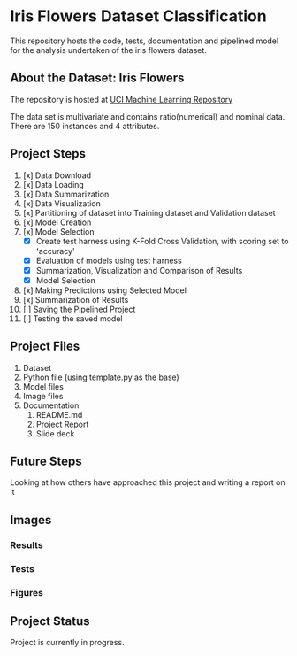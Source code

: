 # Iris Flowers Dataset Classification

This repository hosts the code, tests, documentation and pipelined model for the analysis undertaken of the iris flowers dataset.

## About the Dataset: Iris Flowers

The repository is hosted at [UCI Machine Learning Repository](https://archive.ics.uci.edu/ml/machine-learning-databases/iris/)

The data set is multivariate and contains ratio(numerical) and nominal data.
There are 150 instances and 4 attributes.

## Project Steps

1. [x] Data Download
2. [x] Data Loading
3. [x] Data Summarization
4. [x] Data Visualization
5. [x] Partitioning of dataset into Training dataset and Validation dataset
6. [x] Model Creation
7. [x] Model Selection
   - [x] Create test harness using K-Fold Cross Validation, with scoring set to 'accuracy'
   - [x] Evaluation of models using test harness
   - [x] Summarization, Visualization and Comparison of Results
   - [x] Model Selection
8. [x] Making Predictions using Selected Model
9. [x] Summarization of Results
10. [ ] Saving the Pipelined Project
11. [ ] Testing the saved model

## Project Files

1. Dataset
2. Python file (using template.py as the base)
3. Model files
4. Image files
5. Documentation
   1. README.md
   2. Project Report
   3. Slide deck

## Future Steps

Looking at how others have approached this project and writing a report on it

## Images

### Results

### Tests

### Figures

## Project Status

Project is currently in progress.
